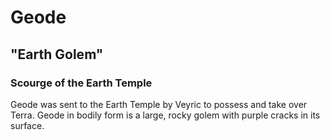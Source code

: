# Geode
## "Earth Golem"
### Scourge of the Earth Temple

Geode was sent to the Earth Temple by Veyric to possess and take over Terra. Geode in bodily form is a large, rocky golem with purple cracks in its surface.
